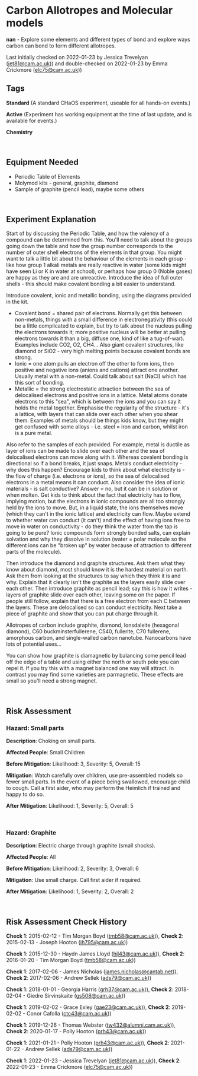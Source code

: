 # Carbon Allotropes and Molecular models

**nan** - Explore some elements and different types of bond and explore ways carbon can bond to form different allotropes. 

Last initially checked on 2022-01-23 by Jessica Trevelyan (jet81@cam.ac.uk)) and double-checked on 2022-01-23 by Emma Crickmore (elc75@cam.ac.uk))

## Tags
<!--- Start Tags (DO NOT REMOVE THIS COMMENT) --->

**Standard** (A standard CHaOS experiment, useable for all hands-on events.)

**Active** (Experiment has working equipment at the time of last update, and is available for events.)

**Chemistry**
<!--- End Tags (DO NOT REMOVE THIS COMMENT) --->

<br/>

## Equipment Needed 
- Periodic Table of Elements 
- Molymod kits - general, graphite, diamond
- Sample of graphite (pencil lead), maybe some others

<br/>

## Experiment Explanation 

Start of by discussing the Periodic Table, and how the valency of a compound can be determined from this. You'll need to talk about the groups going down the table and how the group number corresponds to the number of outer shell electrons of the elements in that group. You might want to talk a little bit about the behaviour of the elements in each group - like how group 1 alkali metals are really reactive in water (some kids might have seen Li or K in water at school), or perhaps how group 0 (Noble gases) are happy as they are and are unreactive. Introduce the idea of full outer shells - this should make covalent bonding a bit easier to understand.

Introduce covalent, ionic and metallic bonding, using the diagrams provided in the kit.
- Covalent bond = shared pair of electrons. Normally get this between non-metals, things with a small difference in electronegativity (this could be a little complicated to explain, but try to talk about the nucleus pulling the electrons towards it; more positive nucleus will be better at pulling electrons towards it than a big, diffuse one, kind of like a tug-of-war). Examples include CO2, O2, CH4... Also giant covalent structures, like diamond or SiO2 - very high melting points because covalent bonds are strong.
- Ionic = one atom pulls an electron off the other to form ions, then positive and negative ions (anions and cations) attract one another. Usually metal with a non-metal. Could talk about salt (NaCl) which has this sort of bonding.
- Metallic = the strong electrostatic attraction between the sea of delocalised electrons and positive ions in a lattice. Metal atoms donate electrons to this "sea", which is between the ions and you can say it holds the metal together. Emphasise the regularity of the structure - it's a lattice, with layers that can slide over each other when you shear them. Examples of metals should be things kids know, but they might get confused with some alloys - i.e. steel = iron and carbon, whilst iron is a pure metal.

Also refer to the samples of each provided. For example, metal is ductile as layer of ions can be made to slide over each other and the sea of delocalised electrons can move along with it. Whereas covalent bonding is directional so if a bond breaks, it just snaps. Metals conduct electricity - why does this happen? Encourage kids to think about what electricity is - the flow of charge (i.e. electrons or ions), so the sea of delocalised electrons in a metal means it can conduct. Also consider the idea of ionic materials - is salt conductive? Answer = no, but it can be in solution or when molten. Get kids to think about the fact that electricity has to flow, implying motion, but the electrons in ionic compounds are all too strongly held by the ions to move. But, in a liquid state, the ions themselves move (which they can't in the ionic lattice) and electricity can flow. Maybe extend to whether water can conduct (it can't) and the effect of having ions free to move in water on conductivity - do they think the water from the tap is going to be pure? Ionic compounds form strongly bonded salts, can explain solvation and why they dissolve in solution (water = polar molecule so the different ions can be "broken up" by water because of attraction to different parts of the molecule). 

Then introduce the diamond and graphite structures. Ask them what they know about diamond, most should know it is the hardest material on earth. Ask them from looking at the structures to say which they think it is and why. Explain that it clearly isn't the graphite as the layers easily slide over each other. Then introduce graphite as pencil lead; say this is how it writes - layers of graphite slide over each other, leaving some on the paper. If people still follow, explain that there is a free electron from each C between the layers. These are delocalised so can conduct electricity. Next take a piece of graphite and show that you can put charge through it. 

Allotropes of carbon include graphite, diamond, lonsdaleite (hexagonal diamond), C60 buckminsterfullerene, C540, fullerite, C70 fullerene, amorphous carbon, and single-walled carbon nanotube. Nanocarbons have lots of potential uses...

You can show how graphite is diamagnetic by balancing some pencil lead off the edge of a table and using either the north or south pole you can repel it. If you try this with a magnet balanced one way will attract. In contrast you may find some varieties are parmagnetic. These effects are small so you'll need a strong magnet. 

<br/>

## Risk Assessment

### **Hazard**: Small parts

**Description**: Choking on small parts.

**Affected People**: Small Children

**Before Mitigation**: Likelihood: 3, Severity: 5, Overall: 15

**Mitigation**: Watch carefully over children, use pre-assembled models so fewer small parts.
In the event of a piece being swallowed, encourage child to cough. Call a first aider, who may perform the Heimlich if trained and happy to do so.

**After Mitigation**: Likelihood: 1, Severity: 5, Overall: 5

<br/>

### **Hazard**: Graphite

**Description**: Electric charge through graphite (small shocks).

**Affected People**: All

**Before Mitigation**: Likelihood: 2, Severity: 3, Overall: 6

**Mitigation**: Use small charge.
Call first aider if required.

**After Mitigation**: Likelihood: 1, Severity: 2, Overall: 2

<br/>

## Risk Assessment Check History 

**Check 1**: 2015-02-12 - Tim Morgan Boyd (tmb58@cam.ac.uk)), **Check 2**: 2015-02-13 - Joseph Hooton (jh795@cam.ac.uk))

**Check 1**: 2015-12-30 - Haydn James Lloyd (hjl43@cam.ac.uk)), **Check 2**: 2016-01-20 - Tim Morgan Boyd (tmb58@cam.ac.uk))

**Check 1**: 2017-02-06 - James Nicholas (james.nicholas@cantab.net)), **Check 2**: 2017-02-06 - Andrew Sellek (ads79@cam.ac.uk))

**Check 1**: 2018-01-01 - Georgia Harris (grh37@cam.ac.uk)), **Check 2**: 2018-02-04 - Giedre Sirvinskaite (gs508@cam.ac.uk))

**Check 1**: 2019-02-02 - Grace Exley (gae23@cam.ac.uk)), **Check 2**: 2019-02-02 - Conor Cafolla (ctc43@cam.ac.uk))

**Check 1**: 2019-12-26 - Thomas Webster (tw432@alumni.cam.ac.uk)), **Check 2**: 2020-01-17 - Polly Hooton (prh43@cam.ac.uk))

**Check 1**: 2021-01-21 - Polly Hooton (prh43@cam.ac.uk)), **Check 2**: 2021-01-22 - Andrew Sellek (ads79@cam.ac.uk))

**Check 1**: 2022-01-23 - Jessica Trevelyan (jet81@cam.ac.uk)), **Check 2**: 2022-01-23 - Emma Crickmore (elc75@cam.ac.uk))